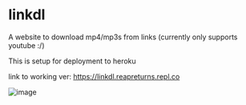 # linkdl
A website to download mp4/mp3s from links (currently only supports youtube :/)

This is setup for deployment to heroku

link to working ver: https://linkdl.reapreturns.repl.co

![image](https://github.com/Rumodeus/linkdl/assets/91802844/031949b8-e2ee-46a2-8f13-884bc42bbcca)

